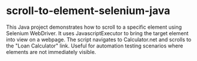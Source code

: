 # scroll-to-element-selenium-java
This Java project demonstrates how to scroll to a specific element using Selenium WebDriver. It uses JavascriptExecutor to bring the target element into view on a webpage. The script navigates to Calculator.net and scrolls to the "Loan Calculator" link. Useful for automation testing scenarios where elements are not immediately visible.
